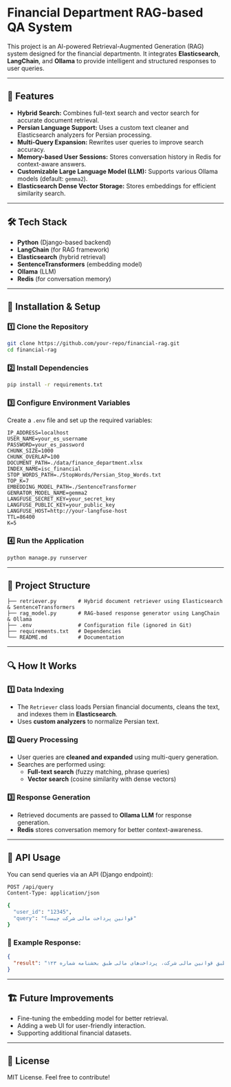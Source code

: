 # Financial Department RAG-based QA System

This project is an AI-powered Retrieval-Augmented Generation (RAG) system designed for the financial departmentn. It integrates **Elasticsearch**, **LangChain**, and **Ollama** to provide intelligent and structured responses to user queries.

---

## 🔹 Features
- **Hybrid Search:** Combines full-text search and vector search for accurate document retrieval.
- **Persian Language Support:** Uses a custom text cleaner and Elasticsearch analyzers for Persian processing.
- **Multi-Query Expansion:** Rewrites user queries to improve search accuracy.
- **Memory-based User Sessions:** Stores conversation history in Redis for context-aware answers.
- **Customizable Large Language Model (LLM):** Supports various Ollama models (default: `gemma2`).
- **Elasticsearch Dense Vector Storage:** Stores embeddings for efficient similarity search.

---

## 🛠 Tech Stack
- **Python** (Django-based backend)
- **LangChain** (for RAG framework)
- **Elasticsearch** (hybrid retrieval)
- **SentenceTransformers** (embedding model)
- **Ollama** (LLM)
- **Redis** (for conversation memory)

---

## 🚀 Installation & Setup

### 1️⃣ Clone the Repository
```sh
git clone https://github.com/your-repo/financial-rag.git
cd financial-rag
```

### 2️⃣ Install Dependencies
```sh
pip install -r requirements.txt
```

### 3️⃣ Configure Environment Variables
Create a `.env` file and set up the required variables:
```
IP_ADDRESS=localhost
USER_NAME=your_es_username
PASSWORD=your_es_password
CHUNK_SIZE=1000
CHUNK_OVERLAP=100
DOCUMENT_PATH=./data/finance_department.xlsx
INDEX_NAME=isc_financial
STOP_WORDS_PATH=./StopWords/Persian_Stop_Words.txt
TOP_K=7
EMBEDDING_MODEL_PATH=./SentenceTransformer
GENRATOR_MODEL_NAME=gemma2
LANGFUSE_SECRET_KEY=your_secret_key
LANGFUSE_PUBLIC_KEY=your_public_key
LANGFUSE_HOST=http://your-langfuse-host
TTL=86400
K=5
```

### 4️⃣ Run the Application
```sh
python manage.py runserver
```

---

## 📌 Project Structure
```
├── retriever.py       # Hybrid document retriever using Elasticsearch & SentenceTransformers
├── rag_model.py       # RAG-based response generator using LangChain & Ollama
├── .env               # Configuration file (ignored in Git)
├── requirements.txt   # Dependencies
└── README.md          # Documentation
```

---

## 🔍 How It Works

### 1️⃣ Data Indexing
- The `Retriever` class loads Persian financial documents, cleans the text, and indexes them in **Elasticsearch**.
- Uses **custom analyzers** to normalize Persian text.

### 2️⃣ Query Processing
- User queries are **cleaned and expanded** using multi-query generation.
- Searches are performed using:
  - **Full-text search** (fuzzy matching, phrase queries)
  - **Vector search** (cosine similarity with dense vectors)

### 3️⃣ Response Generation
- Retrieved documents are passed to **Ollama LLM** for response generation.
- **Redis** stores conversation memory for better context-awareness.

---

## 📌 API Usage
You can send queries via an API (Django endpoint):
```sh
POST /api/query
Content-Type: application/json

{
  "user_id": "12345",
  "query": "قوانین پرداخت مالی شرکت چیست؟"
}
```

### 🔄 Example Response:
```json
{
  "result": "طبق قوانین مالی شرکت، پرداخت‌های مالی طبق بخشنامه شماره ۱۲۳..."
}
```

---

## 🏗 Future Improvements
- Fine-tuning the embedding model for better retrieval.
- Adding a web UI for user-friendly interaction.
- Supporting additional financial datasets.

---

## 📜 License
MIT License. Feel free to contribute!
```
